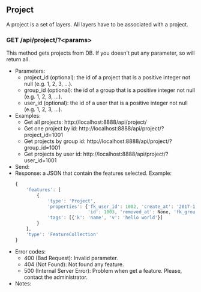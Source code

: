 ## Project

A project is a set of layers. All layers have to be associated with a project.


### GET /api/project/?\<params>

This method gets projects from DB. If you doesn't put any parameter, so will return all.
- Parameters:
    - project_id (optional): the id of a project that is a positive integer not null (e.g. 1, 2, 3, ...).
    - group_id (optional): the id of a group that is a positive integer not null (e.g. 1, 2, 3, ...).
    - user_id (optional): the id of a user that is a positive integer not null (e.g. 1, 2, 3, ...).
- Examples:
     - Get all projects: http://localhost:8888/api/project/
     - Get one project by id: http://localhost:8888/api/project/?project_id=1001
     - Get projects by group id: http://localhost:8888/api/project/?group_id=1001
     - Get projects by user id: http://localhost:8888/api/project/?user_id=1001
- Send:
- Response: a JSON that contain the features selected. Example:
    ```javascript
    {
        'features': [
            {
                'type': 'Project',
                'properties': {'fk_user_id': 1002, 'create_at': '2017-12-23 00:00:00',
                               'id': 1003, 'removed_at': None, 'fk_group_id': 1002},
                'tags': [{'k': 'name', 'v': 'hello world'}]
            }
        ],
        'type': 'FeatureCollection'
    }
    ```
- Error codes:
    - 400 (Bad Request): Invalid parameter.
    - 404 (Not Found): Not found any feature.
    - 500 (Internal Server Error): Problem when get a feature. Please, contact the administrator.
- Notes:

<!--
### PUT /api/project/create

This method create a new project described in a JSON.
- Parameters:
- Examples:
     - Create a feature: ```PUT http://localhost:8888/api/project/create```
- Send: a JSON describing the feature. Example:
    ```javascript
    {
        'project': {
            'tags': [{'k': 'created_by', 'v': 'test_api'},
                     {'k': 'name', 'v': 'project of data'},
                     {'k': 'description', 'v': 'description of the project'}],
            'properties': {'id': -1}
        }
    }
    ```
- Response: a JSON that contain the id of the feature created. Example:
    ```javascript
    {'id': 7}
    ```
- Error codes:
    - 403 (Forbidden): It is necessary a user logged in to access this URL.
    - 500 (Internal Server Error): Problem when create a project. Please, contact the administrator.
- Notes: The key "id", when send a JSON, is indifferent. It is just there to know where the key "id" have to be.


<!-- - PUT /api/project/update - ->


### DELETE /api/project/delete/#id

This method delete one project by id = #id.
- Parameters:
    - #id (mandatory): the id of the feature that is a positive integer not null (e.g. 1, 2, 3, ...).
- Examples:
     - Delete a feature by id: ```DELETE http://localhost:8888/api/project/7```
- Send:
- Response:
- Error codes:
    - 400 (Bad Request): Invalid parameter.
    - 403 (Forbidden): It is necessary a user logged in to access this URL.
    - 404 (Not Found): Not found any feature.
    - 500 (Internal Server Error): Problem when delete a project. Please, contact the administrator.
- Notes:
-->